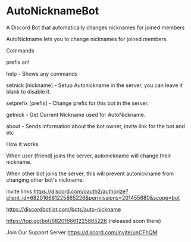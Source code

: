 # AutoNicknameBot
A Discord Bot that automatically changes nicknames for joined members

AutoNickname lets you to change nicknames for joined members.

Commands

prefix an!

help - Shows any commands

setnick [nickname] - Setup Autonickname in the server, you can leave it blank to disable it.

setprefix [prefix] - Change prefix for this bot in the server.

getnick - Get Current Nickname used for AutoNickname.

about - Sends information about the bot owner, invite link for the bot and etc

How it works

When user (friend) joins the server, autonickname will change their nickname.

When other bot joins the server, this will prevent autonickname from changing other bot's nickname.



invite links 
https://discord.com/oauth2/authorize?client_id=682016661225865226&permissions=201455680&scope=bot

https://discordbotlist.com/bots/auto-nickname

https://top.gg/bot/682016661225865226 (released soon there)

Join Our Support Server https://discord.com/invite/unCFhQM
